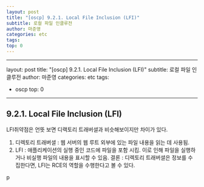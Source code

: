 ```yaml
---
layout: post
title: "[oscp] 9.2.1. Local File Inclusion (LFI)"
subtitle: 로컬 파일 인클루전
author: 마준영
categories: etc
tags: 
top: 0
---
```

---
layout: post
title: "[oscp] 9.2.1. Local File Inclusion (LFI)"
subtitle: 로컬 파일 인클루전
author: 마준영
categories: etc
tags:
  - oscp
top: 0
---
## 9.2.1. Local File Inclusion (LFI)
LFI취약점은 언뜻 보면 디랙토리 트래버셜과 비슷해보이지만 차이가 있다.
1. 디렉토리 트래버셜 : 웹 서버의 웹 루트 외부에 있는 파일 내용을 읽는 데 사용됨.
2. LFI : 애플리케이션의 실행 중인 코드에 파일을 포함 시킴.
   이로 인해 파일을 실행하거나 비실행 파일의 내용을 표시할 수 있음.
결론 : 디렉토리 트래버셜은 정보를 수집한다면, LFI는 RCE의 역할을 수행한다고 볼 수 있다.

p

